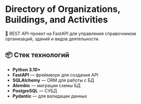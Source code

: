 # Directory of Organizations, Buildings, and Activities

🚀 REST API-проект на FastAPI для управления справочником организаций, зданий и видов деятельности.

## 📦 Стек технологий

- **Python 3.10+**
- **FastAPI** — фреймворк для создания API
- **SQLAlchemy** — ORM для работы с БД
- **Alembic** — миграции схемы БД
- **PostgreSQL** — СУБД
- **Pydantic** — для валидации данных
